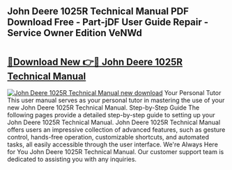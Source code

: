 ## John Deere 1025R Technical Manual PDF Download Free - Part-jDF User Guide Repair - Service Owner Edition VeNWd

# <h2><a href="http://bc94537.oget.top/?id=John+Deere+1025R+Technical+Manual">🔗Download New 👉🔴 John Deere 1025R Technical Manual</a></h2>

[![John Deere 1025R Technical Manual new download](https://i.imgur.com/5g1atiW.png)](http://bc94537.oget.top/?id=John+Deere+1025R+Technical+Manual)
Your Personal Tutor This user manual serves as your personal tutor in mastering the use of your new John Deere 1025R Technical Manual. Step-by-Step Guide The following pages provide a detailed step-by-step guide to setting up your John Deere 1025R Technical Manual. John Deere 1025R Technical Manual offers users an impressive collection of advanced features, such as gesture control, hands-free operation, customizable shortcuts, and automated tasks, all easily accessible through the user interface. We're Always Here for You John Deere 1025R Technical Manual. Our customer support team is dedicated to assisting you with any inquiries.

